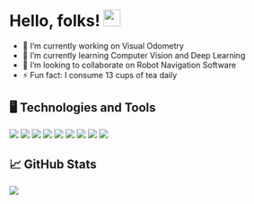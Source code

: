 # Hello, folks! <img src="https://raw.githubusercontent.com/MartinHeinz/MartinHeinz/master/wave.gif" width="30px">

<!--
**reachpranjal/reachpranjal** is a ✨ _special_ ✨ repository because its `README.md` (this file) appears on your GitHub profile.
Here are some ideas to get you started:
-->
- 🔭 I’m currently working on Visual Odometry
- 🌱 I’m currently learning Computer Vision and Deep Learning
- 👯 I’m looking to collaborate on Robot Navigation Software
- ⚡ Fun fact: I consume 13 cups of tea daily

## :desktop_computer: Technologies and Tools 
![](https://img.shields.io/badge/OS-Ubuntu-informational?style=plastic&logo=ubuntu&logoColor=white&color=2bbc8a) ![](https://img.shields.io/badge/IDE-VS_Code-informational?style=plastic&logo=visual-studio-code&logoColor=white&color=2bbc8a) ![](https://img.shields.io/badge/Code-Python-informational?style=plastic&logo=python&logoColor=white&color=2bbc8a) ![](https://img.shields.io/badge/Code-C++-informational?style=plastic&logo=c&logoColor=white&color=2bbc8a) ![](https://img.shields.io/badge/Code-C++-informational?style=plastic&logo=c&logoColor=white&color=2bbc8a) ![](https://img.shields.io/badge/Code-CMake-informational?style=plastic&logo=cmake&logoColor=white&color=2bbc8a) ![](https://img.shields.io/badge/Shell-Bash-informational?style=plastic&logo=powershell&logoColor=white&color=2bbc8a) ![](https://img.shields.io/badge/Cloud-AWS-informational?style=plastic&logo=digitalocean&logoColor=white&color=2bbc8a) ![](https://img.shields.io/badge/Tool-ROS-informational?style=plastic&logo=probot&logoColor=white&color=2bbc8a)

## :chart_with_upwards_trend: GitHub Stats
<img src = "https://github-readme-stats.vercel.app/api/?username=reachpranjal&&theme=tokyonight&show_icons=true&hide=stars">
<!-- <img src = "https://github-readme-stats.vercel.app/api/top-langs/?username=reachpranjal&layout=compact&theme=tokyonight (https://github.com/anuraghazra/github-readme-stats)">
-->
